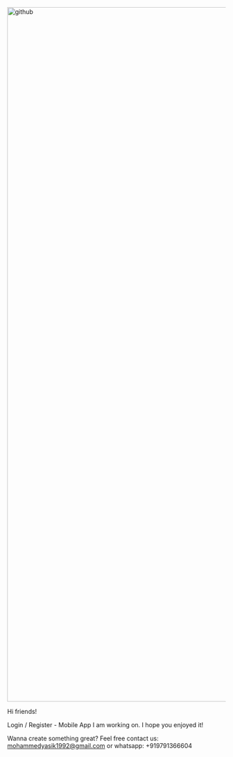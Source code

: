 

<img width="1600" alt="github" src="https://user-images.githubusercontent.com/109450288/221833301-d0ddd682-7ac6-44b7-a686-512f5fcfff3d.png">


Hi friends!

Login / Register - Mobile App I am working on. I hope you enjoyed it!

Wanna create something great?
Feel free contact us: mohammedyasik1992@gmail.com or whatsapp: +919791366604

